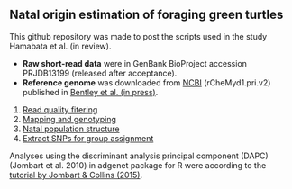 ##  Natal origin estimation of foraging green turtles

This github repository was made to post the scripts used in the study Hamabata et al. (in review).



- **Raw short-read data** were in GenBank BioProject accession PRJDB13199 (released after acceptance).
- **Reference genome** was downloaded from [NCBI](https://www.ncbi.nlm.nih.gov/assembly/GCF_015237465.2#/st) (rCheMyd1.pri.v2) published in [Bentley et al. (in press)]().



1. [Read quality fitering](https://github.com/tmkhmbt/foraging_turtle_group_assignment/blob/main/read_quality_filtering.md)
2. [Mapping and genotyping](https://github.com/tmkhmbt/foraging_turtle_group_assignment/blob/main/mapping_to_genotyping.md)
3. [Natal population structure](https://github.com/tmkhmbt/foraging_turtle_analysis_with_SNPs/blob/main/population_structure.md)
4. [Extract SNPs for group assignment](https://github.com/tmkhmbt/foraging_turtle_analysis_with_SNPs/blob/main/extract_SNPs_for_group_assignment.md)

Analyses using the discriminant analysis principal component (DAPC) (Jombart et al. 2010) in adgenet package for R were according to the [tutorial by Jombart & Collins (2015)](https://adegenet.r-forge.r-project.org/files/tutorial-dapc.pdf).
